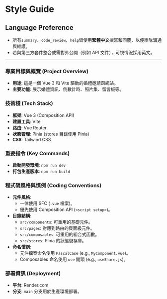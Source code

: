# Style Guide

## Language Preference
* 所有`summary`、`code_review`、`help`皆使用**繁體中文**撰寫和回覆，以便團隊溝通與維護。
* 若與第三方套件整合或需對外公開（例如 API 文件），可視情況採用英文。

---

### **專案目標與概覽 (Project Overview)**
*   **用途**: 這是一個 Vue 3 和 Vite 驅動的婚禮邀請函網站。
*   **主要功能**: 展示婚禮資訊、倒數計時、照片集、留言板等。

### **技術棧 (Tech Stack)**
*   **框架**: Vue 3 (Composition API)
*   **建置工具**: Vite
*   **路由**: Vue Router
*   **狀態管理**: Pinia (stores 目錄使用 Pinia)
*   **CSS**: Tailwind CSS

### **重要指令 (Key Commands)**
*   **啟動開發環境**: `npm run dev`
*   **打包生產版本**: `npm run build`

### **程式碼風格與慣例 (Coding Conventions)**
*   **元件風格**:
    *   一律使用 SFC (`.vue` 檔案)。
    *   優先使用 Composition API (`<script setup>`)。
*   **目錄結構**:
    *   `src/components`: 可重用的基礎元件。
    *   `src/pages`: 對應到路由的頁面級元件。
    *   `src/composables`: 可重用的組合式函數。
    *   `src/stores`: Pinia 的狀態儲存庫。
*   **命名慣例**:
    *   元件檔案命名使用 `PascalCase` (e.g., `MyComponent.vue`)。
    *   Composables 命名使用 `use` 開頭 (e.g., `useShare.js`)。

### **部署資訊 (Deployment)**
*   **平台**: Render.com
*   **分支**: `main` 分支用於生產環境部署。
